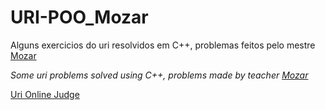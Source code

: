 # URI-POO_Mozar

Alguns exercicios do uri resolvidos em C++, problemas feitos pelo mestre <a href="https://github.com/mozaru">Mozar</a>

*Some uri problems solved using C++, problems made by teacher <a href="https://github.com/mozaru">Mozar</a>*

<a href="https://www.urionlinejudge.com.br/judge/en/categories">Uri Online Judge</a>

